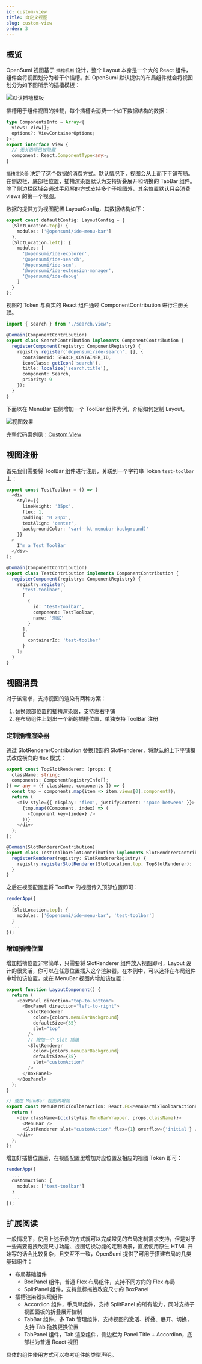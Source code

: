 ```yaml
---
id: custom-view
title: 自定义视图
slug: custom-view
order: 3
---
```


## 概览

OpenSumi 视图基于 `插槽机制` 设计，整个 Layout 本身是一个大的 React 组件，组件会将视图划分为若干个插槽。如 OpenSumi 默认提供的布局组件就会将视图划分为如下图所示的插槽模板：

![默认插槽模板](https://img.alicdn.com/imgextra/i3/O1CN01jVb1Nv1n4XHe0H2wG_!!6000000005036-2-tps-1714-1374.png)

插槽用于组件视图的挂载，每个插槽会消费一个如下数据结构的数据：

```typescript
type ComponentsInfo = Array<{
  views: View[];
  options?: ViewContainerOptions;
}>;
export interface View {
  // 无关选项已被隐藏
  component: React.ComponentType<any>;
}
```

`插槽渲染器` 决定了这个数据的消费方式。默认情况下，视图会从上而下平铺布局。在侧边栏、底部栏位置，插槽渲染器默认为支持折叠展开和切换的 TabBar 组件。除了侧边栏区域会通过手风琴的方式支持多个子视图外，其余位置默认只会消费 views 的第一个视图。

数据的提供方为视图配置 LayoutConfig，其数据结构如下：

```typescript
export const defaultConfig: LayoutConfig = {
  [SlotLocation.top]: {
    modules: ['@opensumi/ide-menu-bar']
  },
  [SlotLocation.left]: {
    modules: [
      '@opensumi/ide-explorer',
      '@opensumi/ide-search',
      '@opensumi/ide-scm',
      '@opensumi/ide-extension-manager',
      '@opensumi/ide-debug'
    ]
  }
};
```

视图的 Token 与真实的 React 组件通过 ComponentContribution 进行注册关联。

```typescript
import { Search } from './search.view';

@Domain(ComponentContribution)
export class SearchContribution implements ComponentContribution {
  registerComponent(registry: ComponentRegistry) {
    registry.register('@opensumi/ide-search', [], {
      containerId: SEARCH_CONTAINER_ID,
      iconClass: getIcon('search'),
      title: localize('search.title'),
      component: Search,
      priority: 9
    });
  }
}
```

下面以在 MenuBar 右侧增加一个 ToolBar 组件为例，介绍如何定制 Layout。

![视图效果](https://img.alicdn.com/imgextra/i4/O1CN014ixdVn1OainoMihzF_!!6000000001722-2-tps-1424-882.png)

完整代码案例见：[Custom View](https://github.com/opensumi/opensumi-modue-samples/tree/main/modules/custom-toolbar)

## 视图注册

首先我们需要将 ToolBar 组件进行注册，关联到一个字符串 Token `test-toolbar` 上：

```ts
export const TestToolbar = () => (
  <div
    style={{
      lineHeight: '35px',
      flex: 1,
      padding: '0 20px',
      textAlign: 'center',
      backgroundColor: 'var(--kt-menubar-background)'
    }}
  >
    I'm a Test ToolBar
  </div>
);
```

```ts
@Domain(ComponentContribution)
export class TestContribution implements ComponentContribution {
  registerComponent(registry: ComponentRegistry) {
    registry.register(
      'test-toolbar',
      [
        {
          id: 'test-toolbar',
          component: TestToolbar,
          name: '测试'
        }
      ],
      {
        containerId: 'test-toolbar'
      }
    );
  }
}
```

## 视图消费

对于该需求，支持视图的渲染有两种方案：

1. 替换顶部位置的插槽渲染器，支持左右平铺
2. 在布局组件上划出一个新的插槽位置，单独支持 ToolBar 注册

### 定制插槽渲染器

通过 SlotRendererContribution 替换顶部的 SlotRenderer，将默认的上下平铺模式改成横向的 flex 模式：

```ts
export const TopSlotRenderer: (props: {
  className: string;
  components: ComponentRegistryInfo[];
}) => any = ({ className, components }) => {
  const tmp = components.map(item => item.views[0].component!);
  return (
    <div style={{ display: 'flex', justifyContent: 'space-between' }}>
      {tmp.map((Component, index) => (
        <Component key={index} />
      ))}
    </div>
  );
};

@Domain(SlotRendererContribution)
export class TestToolbarSlotContribution implements SlotRendererContribution {
  registerRenderer(registry: SlotRendererRegistry) {
    registry.registerSlotRenderer(SlotLocation.top, TopSlotRenderer);
  }
}
```

之后在视图配置里将 ToolBar 的视图传入顶部位置即可：

```ts
renderApp({
  ...
  [SlotLocation.top]: {
    modules: ['@opensumi/ide-menu-bar', 'test-toolbar']
  }
  ...
});
```

### 增加插槽位置

增加插槽位置非常简单，只需要将 SlotRenderer 组件放入视图即可，Layout 设计的很灵活，你可以在任意位置插入这个渲染器。在本例中，可以选择在布局组件中增加该位置，或在 MenuBar 视图内增加该位置：

```ts
export function LayoutComponent() {
  return (
    <BoxPanel direction="top-to-bottom">
      <BoxPanel direction="left-to-right">
        <SlotRenderer
          color={colors.menuBarBackground}
          defaultSize={35}
          slot="top"
        />
        // 增加一个 Slot 插槽
        <SlotRenderer
          color={colors.menuBarBackground}
          defaultSize={35}
          slot="customAction"
        />
      </BoxPanel>
    </BoxPanel>
  );
}

// 或在 MenuBar 视图内增加
export const MenuBarMixToolbarAction: React.FC<MenuBarMixToolbarActionProps> = props => {
  return (
    <div className={clx(styles.MenuBarWrapper, props.className)}>
      <MenuBar />
      <SlotRenderer slot="customAction" flex={1} overflow={'initial'} />
    </div>
  );
};
```

增加好插槽位置后，在视图配置里增加对应位置及相应的视图 Token 即可：

```ts
renderApp({
  ...
  customAction: {
    modules: ['test-toolbar']
  }
  ...
});
```

## 扩展阅读

一般情况下，使用上述示例的方式就可以完成常见的布局定制需求支持，但是对于一些需要拖拽改变尺寸功能、视图切换功能的定制场景，直接使用原生 HTML 开始写的话会比较复杂，且交互不一致，OpenSumi 提供了可用于搭建布局的几类基础组件：

- 布局基础组件
  - BoxPanel 组件，普通 Flex 布局组件，支持不同方向的 Flex 布局
  - SplitPanel 组件，支持鼠标拖拽改变尺寸的 BoxPanel
- 插槽渲染器实现组件
  - Accordion 组件，手风琴组件，支持 SplitPanel 的所有能力，同时支持子视图面板的折叠展开控制
  - TabBar 组件，多 Tab 管理组件，支持视图的激活、折叠、展开、切换，支持 Tab 拖拽更换位置
  - TabPanel 组件，Tab 渲染组件，侧边栏为 Panel Title + Accordion，底部栏为普通 React 视图

具体的组件使用方式可以参考组件的类型声明。

